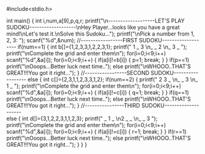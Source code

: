 #include<stdio.h>

int main()
{
    int i,num,a[9],p,q,r;
    printf("\n-------------------LET'S PLAY SUDOKU-------------------\nHey Player...looks like you have a great mind!\nLet's test it.\nSolve this Sudoku...");
    printf("\nPick a number from 1, 2, 3: ");
    scanf("%d",&num);
    //-----------------FIRST SUDOKU-------------------
    if(num==1)
    {
        int b[]={1,2,3,3,1,2,2,3,1};
        printf(" 1  _  3 \n_  _  2 \n_  3  _ ");
        printf("\nComplete the grid and enter them\n");
        for(i=0;i<9;i++)
            scanf("%d",&a[i]);
        for(i=0;i<9;i++)
        {
            if(a[i]!=b[i])
            {
                p=1;
                break;
            }
        }
        if(p==1)
            printf("\nOoops...Better luck next time..");
        else
            printf("\nWHOOO..THAT'S GREAT!!!You got it right...");
    }
    //-----------------SECOND SUDOKU------------------
    else
    {
        int c[]={2,3,1,1,2,3,3,1,2};
        if(num==2)
        {
            printf(" 2  3  _ \n_  _  3 \n_  1  _ ");
            printf("\nComplete the grid and enter them\n");
            for(i=0;i<9;i++)
                scanf("%d",&a[i]);
            for(i=0;i<9;i++)
            {
                if(a[i]!=c[i])
                {
                    q=1;
                    break;
                }
            }
            if(q==1)
                printf("\nOoops...Better luck next time..");
            else
                printf("\nWHOOO..THAT'S GREAT!!!You got it right...");
        }
    //----------------THIRD SUDOKU--------------------    
        else
        {
            int d[]={3,1,2,2,3,1,1,2,3};
            printf(" _  1  _ \n2  _  _ \n_  _  3 ");
            printf("\nComplete the grid and enter them\n");
            for(i=0;i<9;i++)
                scanf("%d",&a[i]);
            for(i=0;i<9;i++)
            {
                if(a[i]!=c[i])
                {
                    r=1;
                    break;
                }
            }
            if(r==1)
                printf("\nOoops...Better luck next time..");
            else
                printf("\nWHOOO..THAT'S GREAT!!!You got it right...");
        }
    }
}
